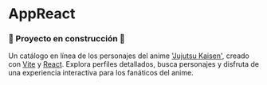 # AppReact

### 🚧 Proyecto en construcción 🚧

Un catálogo en línea de los personajes del anime ['Jujutsu Kaisen'](https://es.wikipedia.org/wiki/Jujutsu_Kaisen), creado con [Vite](https://vitejs.dev/) y [React](https://es.react.dev/). Explora perfiles detallados, busca personajes y disfruta de una experiencia interactiva para los fanáticos del anime.
